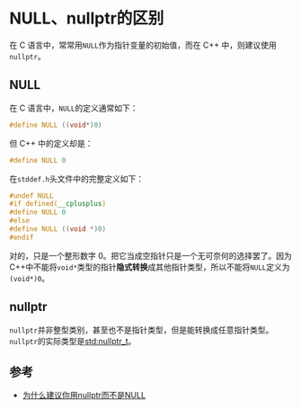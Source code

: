 # NULL、nullptr的区别

在 C 语言中，常常用`NULL`作为指针变量的初始值，而在 C++ 中，则建议使用`nullptr`。

## NULL

在 C 语言中，`NULL`的定义通常如下：

```c++
#define NULL ((void*)0)
```

但 C++ 中的定义却是：

```c++
#define NULL 0
```

在`stddef.h`头文件中的完整定义如下：

```c++
#undef NULL
#if defined(__cplusplus)
#define NULL 0
#else
#define NULL ((void *)0)
#endif
```

对的，只是一个整形数字 0。把它当成空指针只是一个无可奈何的选择罢了。因为C++中不能将`void*`类型的指针**隐式转换**成其他指针类型，所以不能将`NULL`定义为`(void*)0`。

## nullptr

`nullptr`并非整型类别，甚至也不是指针类型，但是能转换成任意指针类型。`nullptr`的实际类型是[std:nullptr_t](https://zh.cppreference.com/w/cpp/types/nullptr_t)。

## 参考

- [为什么建议你用nullptr而不是NULL](https://zhuanlan.zhihu.com/p/79883965)


